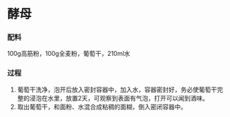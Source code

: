 # 酵母

### 配料
100g高筋粉，100g全麦粉，葡萄干，210ml水

### 过程
1. 葡萄干洗净，泡开后放入密封容器中，加入水，容器密封好，务必使葡萄干完整的浸泡在水里，放置2天，可观察到表面有气泡，打开可以闻到酒味。
2. 取出葡萄干，和面粉、水混合成粘稠的面糊，倒入密闭容器中。
